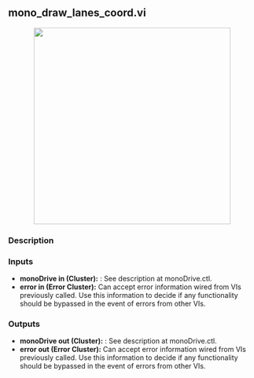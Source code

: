 ## mono_draw_lanes_coord.vi
<p align="center">
<img src="https://github.com/monoDriveIO/documentation/raw/master/WikiPhotos/LV_client/utilities/mono__draw__lanes__coordc.png" 
width="400"  />
</p>

### Description 

### Inputs
- **monoDrive in (Cluster):** : See description at monoDrive.ctl.
- **error in (Error Cluster):** Can accept error information wired from VIs previously called. Use this information to decide if any functionality should be bypassed in the event of errors from other VIs.

### Outputs
- **monoDrive out (Cluster):** : See description at monoDrive.ctl.
- **error out (Error Cluster):** Can accept error information wired from VIs previously called. Use this information to decide if any functionality should be bypassed in the event of errors from other VIs.
